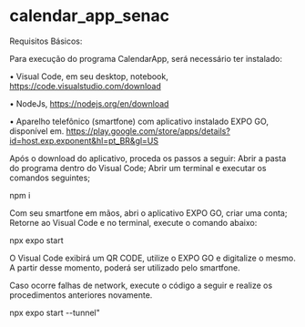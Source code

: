 # calendar_app_senac

Requisitos Básicos:

Para execução do programa CalendarApp, será necessário ter instalado:

• Visual Code, em seu desktop, notebook, https://code.visualstudio.com/download

• NodeJs, https://nodejs.org/en/download

• Aparelho telefônico (smartfone) com aplicativo instalado EXPO GO, disponível em. https://play.google.com/store/apps/details?id=host.exp.exponent&hl=pt_BR&gl=US

Após o download do aplicativo, proceda os passos a seguir: Abrir a pasta do programa dentro do Visual Code; Abrir um terminal e executar os comandos seguintes;

npm i

Com seu smartfone em mãos, abri o aplicativo EXPO GO, criar uma conta; Retorne ao Visual Code e no terminal, execute o comando abaixo:

npx expo start

O Visual Code exibirá um QR CODE, utilize o EXPO GO e digitalize o mesmo. A partir desse momento, poderá ser utilizado pelo smartfone.

Caso ocorre falhas de network, execute o código a seguir e realize os procedimentos anteriores novamente.

npx expo start --tunnel"
